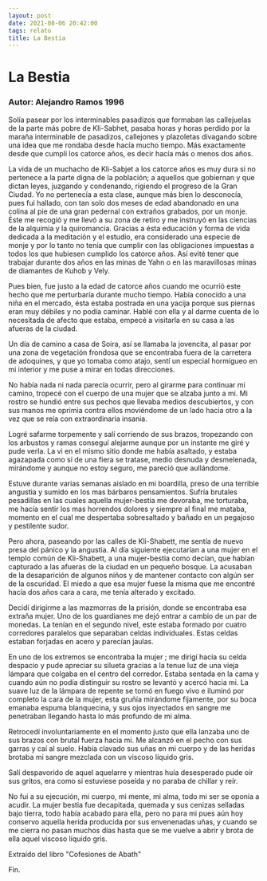 ```yaml
---
layout: post
date: 2021-08-06 20:42:00
tags: relato
title: La Bestia
---
```


# La Bestia

### Autor: Alejandro Ramos 1996

   Solía pasear por los interminables pasadizos que formaban las
   callejuelas de la parte más pobre de Kli-Sabhet, pasaba horas y horas
   perdido por la maraña interminable de pasadizos, callejones y
   plazoletas divagando sobre una idea que me rondaba desde hacía mucho
   tiempo. Más exactamente desde que cumplí los catorce años, es decir
   hacía más o menos dos años.
   
   La vida de un muchacho de Kli-Sabjet a los catorce años es muy dura si
   no pertenece a la parte digna de la población; a aquellos que gobiernan
   y que dictan leyes, juzgando y condenando, rigiendo el progreso de la
   Gran Ciudad. Yo no pertenecía a esta clase, aunque más bien lo
   desconocía, pues fui hallado, con tan solo dos meses de edad abandonado
   en una colina al pie de una gran pedernal con extraños grabados, por un
   monje. Éste me recogió y me llevó a su zona de retiro y me instruyó en
   las ciencias de la alquimia y la quiromancia. Gracias a ésta educación
   y forma de vida dedicada a la meditación y el estudio, era considerado
   una especie de monje y por lo tanto no tenía que cumplir con las
   obligaciones impuestas a todos los que hubiesen cumplido los catorce
   años. Así evité tener que trabajar durante dos años en las minas de
   Yahn o en las maravillosas minas de diamantes de Kuhob y Vely.
   
   Pues bien, fue justo a la edad de catorce años cuando me ocurrió este
   hecho que me perturbaría durante mucho tiempo. Había conocido a una
   niña en el mercado, ésta estaba postrada en una yacija porque sus
   piernas eran muy débiles y no podía caminar. Hablé con ella y al darme
   cuenta de lo necesitada de afecto que estaba, empecé a visitarla en su
   casa a las afueras de la ciudad. 
   
   Un día de camino a casa de Soira, así
   se llamaba la jovencita, al pasar por una zona de vegetación frondosa
   que se encontraba fuera de la carretera de adoquines, y que yo tomaba
   como atajo, sentí un especial hormigueo en mi interior y me puse a
   mirar en todas direcciones.
    
   No había nada ni nada parecía ocurrir, pero
   al girarme para continuar mi camino, tropecé con el cuerpo de una mujer
   que se alzaba junto a mi. Mi rostro se hundió entre sus pechos que
   llevaba medios descubiertos, y con sus manos me oprimìa contra ellos
   moviéndome de un lado hacia otro a la vez que se reía con
   extraordinaria insania. 
   
   Logré safarme torpemente y salí corriendo de
   sus brazos, tropezando con los arbustos y ramas conseguí alejarme
   aunque por un instante me giré y pude verla. La vi en el mismo sitio
   donde me había asaltado, y estaba agazapada como si de una fiera se
   tratase, medio desnuda y desmelenada, mirándome y aunque no estoy
   seguro, me pareció que aullándome.
   
   Estuve durante varias semanas aislado en mi boardilla, preso de una
   terrible angustia y sumido en los mas bárbaros pensamientos. Sufría
   brutales pesadillas en las cuales aquella mujer-bestia me devoraba, me
   torturaba, me hacía sentir los mas horrendos dolores y siempre al final
   me mataba, momento en el cual me despertaba sobresaltado y bañado en un
   pegajoso y pestilente sudor.
   
   Pero ahora, paseando por las calles de Kli-Shabett, me sentía de nuevo
   presa del pánico y la angustia. Al día siguiente ejecutarían a una
   mujer en el templo común de Kli-Shabett, a una mujer-bestia como
   decían, que habían capturado a las afueras de la ciudad en un pequeño
   bosque. La acusaban de la desaparición de algunos niños y de mantener
   contacto con algún ser de la oscuridad. El miedo a que esa mujer fuese
   la misma que me encontré hacía dos años cara a cara, me tenía alterado
   y excitado.
   
   Decidí dirigirme a las mazmorras de la prisión, donde se encontraba esa
   extraña mujer. Uno de los guardianes me dejó entrar a cambio de un par
   de monedas. La tenían en el segundo nivel, este estaba formado por
   cuatro corredores paralelos que separaban celdas individuales. Estas
   celdas estaban forjadas en acero y parecían jaulas.
   
   En uno de los extremos se encontraba la mujer ; me dirigí hacia su
   celda despacio y pude apreciar su silueta gracias a la tenue luz de una
   vieja lámpara que colgaba en el centro del corredor. Estaba sentada en
   la cama y cuando aún no podía distinguir su rostro se levantó y acercó
   hacia mi.
   La suave luz de la lámpara de repente se tornó en fuego vivo e iluminó
   por completo la cara de la mujer, esta gruñía mirándome fijamente, por
   su boca emanaba espuma blanquecina, y sus ojos inyectados en sangre me
   penetraban llegando hasta lo más profundo de mi alma.
   
   Retrocedí involuntariamente en el momento justo que ella lanzaba uno de
   sus brazos con brutal fuerza hacia mi. Me alcanzó en el pecho con sus
   garras y caí al suelo. Había clavado sus uñas en mi cuerpo y de las
   heridas brotaba mi sangre mezclada con un viscoso líquido gris.
   
   Salí despavorido de aquel aquelarre y mientras huía desesperado pude
   oír sus gritos, era como si estuviese poseída y no paraba de chillar y
   reír.
   
   No fui a su ejecución, mi cuerpo, mi mente, mi alma, todo mi ser se
   oponía a acudir. La mujer bestia fue decapitada, quemada y sus cenizas
   selladas bajo tierra, todo había acabado para ella, pero no para mi
   pues aún hoy conservo aquella herida producida por sus envenenadas
   uñas, y cuando se me cierra no pasan muchos días hasta que se me vuelve
   a abrir y brota de ella aquel viscoso líquido gris.
   
   Extraído del libro "Cofesiones de Abath"
   
   Fin.